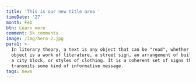 ```yaml
---
title: 'This is our new title area '
timeDate: '27'
month: Feb
btn: Learn more
comment: 5k comments
image: /img/hero-2.jpg
para1: >-
  In literary theory, a text is any object that can be "read", whether this
  object is a work of literature, a street sign, an arrangement of buildings on
  a city block, or styles of clothing. It is a coherent set of signs that
  transmits some kind of informative message.
tags: news
---
```



